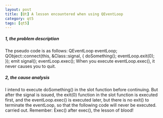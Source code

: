 ```yaml
---
layout: post
title: [Qt] A lesson encountered when using QEventLoop
category: qt5
tags: [qt5]
---
```

##### 1, the problem description
The pseudo code is as follows:
    QEventLoop eventLoop; QObject::connect(this, &Class::signal, [](){ 	doSomething(); 	eventLoop.exit(0); }); emit signal(); eventLoop.exec(); 
When you execute eventLoop.exec(), it never causes you to quit.
##### 2, the cause analysis
I intend to execute doSomething() in the slot function before continuing. But after the signal is issued, the exit(0) function in the slot function is executed first, and the eventLoop.exec() is executed later, but there is no exit() to terminate the eventLoop, so that the following code will never be executed. carried out.
Remember: Exec() after exec(), the lesson of blood!
